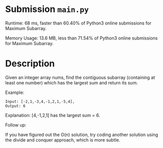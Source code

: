 # Submission `main.py`
Runtime: 68 ms, faster than 60.40% of Python3 online submissions for Maximum Subarray.

Memory Usage: 13.6 MB, less than 71.54% of Python3 online submissions for Maximum Subarray.

# Description
Given an integer array nums, find the contiguous subarray (containing at least one number) which has the largest sum and return its sum.

Example:
```
Input: [-2,1,-3,4,-1,2,1,-5,4],
Output: 6
```

Explanation: [4,-1,2,1] has the largest sum = 6.

Follow up:

If you have figured out the O(n) solution, try coding another solution using the divide and conquer approach, which is more subtle.
